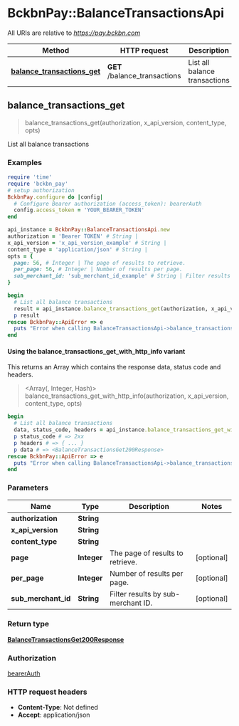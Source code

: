 # BckbnPay::BalanceTransactionsApi

All URIs are relative to *https://pay.bckbn.com*

| Method | HTTP request | Description |
| ------ | ------------ | ----------- |
| [**balance_transactions_get**](BalanceTransactionsApi.md#balance_transactions_get) | **GET** /balance_transactions | List all balance transactions |


## balance_transactions_get

> <BalanceTransactionsGet200Response> balance_transactions_get(authorization, x_api_version, content_type, opts)

List all balance transactions

### Examples

```ruby
require 'time'
require 'bckbn_pay'
# setup authorization
BckbnPay.configure do |config|
  # Configure Bearer authorization (access_token): bearerAuth
  config.access_token = 'YOUR_BEARER_TOKEN'
end

api_instance = BckbnPay::BalanceTransactionsApi.new
authorization = 'Bearer TOKEN' # String | 
x_api_version = 'x_api_version_example' # String | 
content_type = 'application/json' # String | 
opts = {
  page: 56, # Integer | The page of results to retrieve.
  per_page: 56, # Integer | Number of results per page.
  sub_merchant_id: 'sub_merchant_id_example' # String | Filter results by sub-merchant ID.
}

begin
  # List all balance transactions
  result = api_instance.balance_transactions_get(authorization, x_api_version, content_type, opts)
  p result
rescue BckbnPay::ApiError => e
  puts "Error when calling BalanceTransactionsApi->balance_transactions_get: #{e}"
end
```

#### Using the balance_transactions_get_with_http_info variant

This returns an Array which contains the response data, status code and headers.

> <Array(<BalanceTransactionsGet200Response>, Integer, Hash)> balance_transactions_get_with_http_info(authorization, x_api_version, content_type, opts)

```ruby
begin
  # List all balance transactions
  data, status_code, headers = api_instance.balance_transactions_get_with_http_info(authorization, x_api_version, content_type, opts)
  p status_code # => 2xx
  p headers # => { ... }
  p data # => <BalanceTransactionsGet200Response>
rescue BckbnPay::ApiError => e
  puts "Error when calling BalanceTransactionsApi->balance_transactions_get_with_http_info: #{e}"
end
```

### Parameters

| Name | Type | Description | Notes |
| ---- | ---- | ----------- | ----- |
| **authorization** | **String** |  |  |
| **x_api_version** | **String** |  |  |
| **content_type** | **String** |  |  |
| **page** | **Integer** | The page of results to retrieve. | [optional] |
| **per_page** | **Integer** | Number of results per page. | [optional] |
| **sub_merchant_id** | **String** | Filter results by sub-merchant ID. | [optional] |

### Return type

[**BalanceTransactionsGet200Response**](BalanceTransactionsGet200Response.md)

### Authorization

[bearerAuth](../README.md#bearerAuth)

### HTTP request headers

- **Content-Type**: Not defined
- **Accept**: application/json

